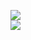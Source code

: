 [![](https://img.shields.io/badge/Made%20With-Github%20Spray-lightgrey.svg?style=for-the-badge&logo=github)](https://github.com/Annihil/github-spray#6155)  
[![](https://i.imgur.com/2DrTn0Z.gif)](https://github.com/Annihil/github-spray)